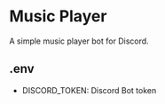 # Music Player

A simple music player bot for Discord.

## .env

- DISCORD_TOKEN: Discord Bot token
